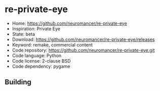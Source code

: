 # re-private-eye

- Home: https://github.com/neuromancer/re-private-eye
- Inspiration: Private Eye
- State: beta
- Download: https://github.com/neuromancer/re-private-eye/releases
- Keyword: remake, commercial content
- Code repository: https://github.com/neuromancer/re-private-eye.git
- Code language: Python
- Code license: 2-clause BSD
- Code dependency: pygame

## Building
